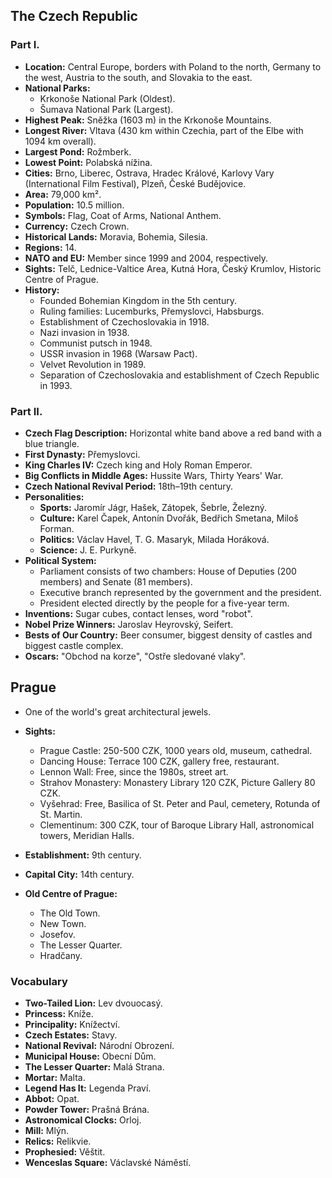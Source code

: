 ## The Czech Republic

### Part I.

- **Location:** Central Europe, borders with Poland to the north, Germany to the west, Austria to the south, and Slovakia to the east.
- **National Parks:**
  - Krkonoše National Park (Oldest).
  - Šumava National Park (Largest).
- **Highest Peak:** Sněžka (1603 m) in the Krkonoše Mountains.
- **Longest River:** Vltava (430 km within Czechia, part of the Elbe with 1094 km overall).
- **Largest Pond:** Rožmberk.
- **Lowest Point:** Polabská nížina.
- **Cities:** Brno, Liberec, Ostrava, Hradec Králové, Karlovy Vary (International Film Festival), Plzeň, České Budějovice.
- **Area:** 79,000 km².
- **Population:** 10.5 million.
- **Symbols:** Flag, Coat of Arms, National Anthem.
- **Currency:** Czech Crown.
- **Historical Lands:** Moravia, Bohemia, Silesia.
- **Regions:** 14.
- **NATO and EU:** Member since 1999 and 2004, respectively.
- **Sights:** Telč, Lednice-Valtice Area, Kutná Hora, Český Krumlov, Historic Centre of Prague.
- **History:**
  - Founded Bohemian Kingdom in the 5th century.
  - Ruling families: Lucemburks, Přemyslovci, Habsburgs.
  - Establishment of Czechoslovakia in 1918.
  - Nazi invasion in 1938.
  - Communist putsch in 1948.
  - USSR invasion in 1968 (Warsaw Pact).
  - Velvet Revolution in 1989.
  - Separation of Czechoslovakia and establishment of Czech Republic in 1993.

### Part II.

- **Czech Flag Description:** Horizontal white band above a red band with a blue triangle.
- **First Dynasty:** Přemyslovci.
- **King Charles IV:** Czech king and Holy Roman Emperor.
- **Big Conflicts in Middle Ages:** Hussite Wars, Thirty Years' War.
- **Czech National Revival Period:** 18th–19th century.
- **Personalities:**
  - **Sports:** Jaromír Jágr, Hašek, Zátopek, Šebrle, Železný.
  - **Culture:** Karel Čapek, Antonín Dvořák, Bedřich Smetana, Miloš Forman.
  - **Politics:** Václav Havel, T. G. Masaryk, Milada Horáková.
  - **Science:** J. E. Purkyně.
- **Political System:**
  - Parliament consists of two chambers: House of Deputies (200 members) and Senate (81 members).
  - Executive branch represented by the government and the president.
  - President elected directly by the people for a five-year term.
- **Inventions:** Sugar cubes, contact lenses, word "robot".
- **Nobel Prize Winners:** Jaroslav Heyrovský, Seifert.
- **Bests of Our Country:** Beer consumer, biggest density of castles and biggest castle complex.
- **Oscars:** "Obchod na korze", "Ostře sledované vlaky".

## Prague

- One of the world's great architectural jewels.
- **Sights:**
  - Prague Castle: 250-500 CZK, 1000 years old, museum, cathedral.
  - Dancing House: Terrace 100 CZK, gallery free, restaurant.
  - Lennon Wall: Free, since the 1980s, street art.
  - Strahov Monastery: Monastery Library 120 CZK, Picture Gallery 80 CZK.
  - Vyšehrad: Free, Basilica of St. Peter and Paul, cemetery, Rotunda of St. Martin.
  - Clementinum: 300 CZK, tour of Baroque Library Hall, astronomical towers, Meridian Halls.

- **Establishment:** 9th century.
- **Capital City:** 14th century.
- **Old Centre of Prague:**
  - The Old Town.
  - New Town.
  - Josefov.
  - The Lesser Quarter.
  - Hradčany.

### Vocabulary

- **Two-Tailed Lion:** Lev dvouocasý.
- **Princess:** Kníže.
- **Principality:** Knížectví.
- **Czech Estates:** Stavy.
- **National Revival:** Národní Obrození.
- **Municipal House:** Obecní Dům.
- **The Lesser Quarter:** Malá Strana.
- **Mortar:** Malta.
- **Legend Has It:** Legenda Praví.
- **Abbot:** Opat.
- **Powder Tower:** Prašná Brána.
- **Astronomical Clocks:** Orloj.
- **Mill:** Mlýn.
- **Relics:** Relikvie.
- **Prophesied:** Věštit.
- **Wenceslas Square:** Václavské Náměstí.
